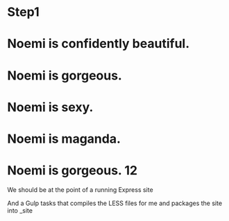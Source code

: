 # Step1
# Noemi is confidently beautiful.
# Noemi is gorgeous.
# Noemi is sexy.
# Noemi is maganda.
# Noemi is gorgeous. 12

We should be at the point of a running Express site

And a Gulp tasks that compiles the LESS files for me and packages the site into _site





